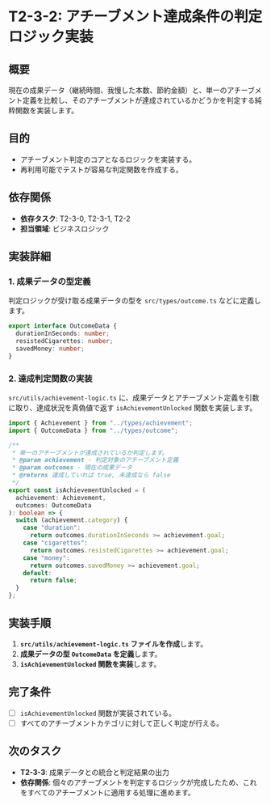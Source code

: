 # T2-3-2: アチーブメント達成条件の判定ロジック実装

## 概要

現在の成果データ（継続時間、我慢した本数、節約金額）と、単一のアチーブメント定義を比較し、そのアチーブメントが達成されているかどうかを判定する純粋関数を実装します。

## 目的

- アチーブメント判定のコアとなるロジックを実装する。
- 再利用可能でテストが容易な判定関数を作成する。

## 依存関係

- **依存タスク**: T2-3-0, T2-3-1, T2-2
- **担当領域**: ビジネスロジック

## 実装詳細

### 1. 成果データの型定義

判定ロジックが受け取る成果データの型を `src/types/outcome.ts` などに定義します。

```typescript
export interface OutcomeData {
  durationInSeconds: number;
  resistedCigarettes: number;
  savedMoney: number;
}
```

### 2. 達成判定関数の実装

`src/utils/achievement-logic.ts` に、成果データとアチーブメント定義を引数に取り、達成状況を真偽値で返す `isAchievementUnlocked` 関数を実装します。

```typescript
import { Achievement } from "../types/achievement";
import { OutcomeData } from "../types/outcome";

/**
 * 単一のアチーブメントが達成されているか判定します。
 * @param achievement - 判定対象のアチーブメント定義
 * @param outcomes - 現在の成果データ
 * @returns 達成していれば true, 未達成なら false
 */
export const isAchievementUnlocked = (
  achievement: Achievement,
  outcomes: OutcomeData
): boolean => {
  switch (achievement.category) {
    case "duration":
      return outcomes.durationInSeconds >= achievement.goal;
    case "cigarettes":
      return outcomes.resistedCigarettes >= achievement.goal;
    case "money":
      return outcomes.savedMoney >= achievement.goal;
    default:
      return false;
  }
};
```

## 実装手順

1. **`src/utils/achievement-logic.ts` ファイルを作成**します。
2. **成果データの型 `OutcomeData` を定義**します。
3. **`isAchievementUnlocked` 関数を実装**します。

## 完了条件

- [ ] `isAchievementUnlocked` 関数が実装されている。
- [ ] すべてのアチーブメントカテゴリに対して正しく判定が行える。

## 次のタスク

- **T2-3-3**: 成果データとの統合と判定結果の出力
- **依存関係**: 個々のアチーブメントを判定するロジックが完成したため、これをすべてのアチーブメントに適用する処理に進めます。

